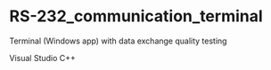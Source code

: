 # RS-232_communication_terminal
Terminal (Windows app) with data exchange quality testing

Visual Studio C++
